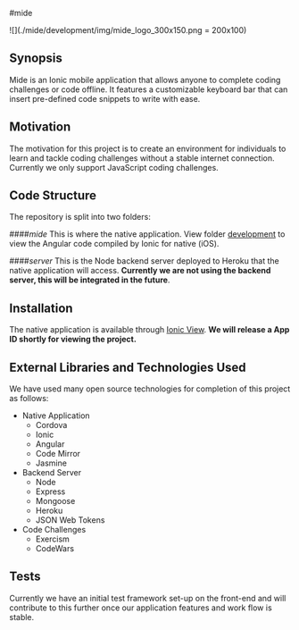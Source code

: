 #mide

![](./mide/development/img/mide_logo_300x150.png = 200x100)

## Synopsis

Mide is an Ionic mobile application that allows anyone to complete coding challenges or code offline. It features a customizable keyboard bar that can insert pre-defined code snippets to write with ease.

## Motivation

The motivation for this project is to create an environment for individuals to learn and tackle coding challenges without a stable internet connection. Currently we only support JavaScript coding challenges.

## Code Structure

The repository is split into two folders: 

####_mide_
This is where the native application. View folder <a href="https://github.com/RichardBansal/mide/tree/development/mide/development" target="_blank">development</a> to view the Angular code compiled by Ionic for native (iOS).

####_server_
This is the Node backend server deployed to Heroku that the native application will access. **Currently we are not using the backend server, this will be integrated in the future**.

## Installation

The native application is available through <a href="http://view.ionic.io/" target="_blank">Ionic View</a>. **We will release a App ID shortly for viewing the project.**

## External Libraries and Technologies Used

We have used many open source technologies for completion of this project as follows:
* Native Application
  * Cordova  
  * Ionic
  * Angular
  * Code Mirror
  * Jasmine
* Backend Server
  * Node
  * Express
  * Mongoose
  * Heroku
  * JSON Web Tokens
* Code Challenges
  * Exercism
  * CodeWars

## Tests

Currently we have an initial test framework set-up on the front-end and will contribute to this further once our application features and work flow is stable.
